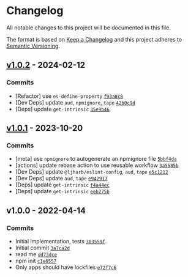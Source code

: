 # Changelog

All notable changes to this project will be documented in this file.

The format is based on [Keep a Changelog](https://keepachangelog.com/en/1.0.0/)
and this project adheres to [Semantic Versioning](https://semver.org/spec/v2.0.0.html).

## [v1.0.2](https://github.com/inspect-js/has-property-descriptors/compare/v1.0.1...v1.0.2) - 2024-02-12

### Commits

- [Refactor] use `es-define-property` [`f93a8c8`](https://github.com/inspect-js/has-property-descriptors/commit/f93a8c85eba70cbceab500f2619fb5cce73a1805)
- [Dev Deps] update `aud`, `npmignore`, `tape` [`42b0c9d`](https://github.com/inspect-js/has-property-descriptors/commit/42b0c9d1c23e747755f0f2924923c418ea34a9ee)
- [Deps] update `get-intrinsic` [`35e9b46`](https://github.com/inspect-js/has-property-descriptors/commit/35e9b46a7f14331bf0de98b644dd803676746037)

## [v1.0.1](https://github.com/inspect-js/has-property-descriptors/compare/v1.0.0...v1.0.1) - 2023-10-20

### Commits

- [meta] use `npmignore` to autogenerate an npmignore file [`5bbf4da`](https://github.com/inspect-js/has-property-descriptors/commit/5bbf4dae1b58950d87bb3af508bee7513e640868)
- [actions] update rebase action to use reusable workflow [`3a5585b`](https://github.com/inspect-js/has-property-descriptors/commit/3a5585bf74988f71a8f59e67a07d594e62c51fd8)
- [Dev Deps] update `@ljharb/eslint-config`, `aud`, `tape` [`e5c1212`](https://github.com/inspect-js/has-property-descriptors/commit/e5c1212048a8fda549794c47863724ca60b89cae)
- [Dev Deps] update `aud`, `tape` [`e942917`](https://github.com/inspect-js/has-property-descriptors/commit/e942917b6c2f7c090d5623048989cf20d0834ebf)
- [Deps] update `get-intrinsic` [`f4a44ec`](https://github.com/inspect-js/has-property-descriptors/commit/f4a44ec6d94146fa6c550d3c15c31a2062c83ef4)
- [Deps] update `get-intrinsic` [`eeb275b`](https://github.com/inspect-js/has-property-descriptors/commit/eeb275b473e5d72ca843b61ca25cfcb06a5d4300)

## v1.0.0 - 2022-04-14

### Commits

- Initial implementation, tests [`303559f`](https://github.com/inspect-js/has-property-descriptors/commit/303559f2a72dfe7111573a1aec475ed4a184c35a)
- Initial commit [`3a7ca2d`](https://github.com/inspect-js/has-property-descriptors/commit/3a7ca2dc49f1fff0279a28bb16265e7615e14749)
- read me [`dd73dce`](https://github.com/inspect-js/has-property-descriptors/commit/dd73dce09d89d0f7a4a6e3b1e562a506f979a767)
- npm init [`c1e6557`](https://github.com/inspect-js/has-property-descriptors/commit/c1e655779de632d68cb944c50da6b71bcb7b8c85)
- Only apps should have lockfiles [`e72f7c6`](https://github.com/inspect-js/has-property-descriptors/commit/e72f7c68de534b2d273ee665f8b18d4ecc7f70b0)
